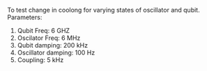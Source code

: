 To test change in coolong for varying states of oscillator and qubit.<br>
Parameters:<br>
1. Qubit Freq: 6 GHZ
2. Oscilator Freq: 6 MHz
3. Qubit damping: 200 kHz
4. Oscillator damping: 100 Hz
5. Coupling: 5 kHz
